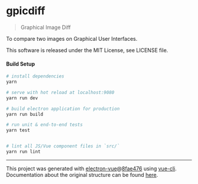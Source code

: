 # gpicdiff

> Graphical Image Diff

To compare two images on Graphical User Interfaces.

This software is released under the MIT License, see LICENSE file.


#### Build Setup

``` bash
# install dependencies
yarn

# serve with hot reload at localhost:9080
yarn run dev

# build electron application for production
yarn run build

# run unit & end-to-end tests
yarn test


# lint all JS/Vue component files in `src/`
yarn run lint

```

---

This project was generated with [electron-vue](https://github.com/SimulatedGREG/electron-vue)@[8fae476](https://github.com/SimulatedGREG/electron-vue/tree/8fae4763e9d225d3691b627e83b9e09b56f6c935) using [vue-cli](https://github.com/vuejs/vue-cli). Documentation about the original structure can be found [here](https://simulatedgreg.gitbooks.io/electron-vue/content/index.html).
